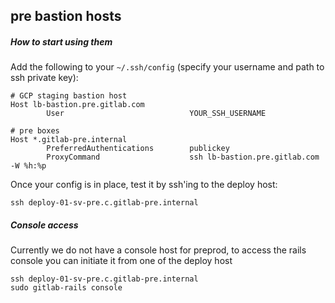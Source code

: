 ## pre bastion hosts

##### How to start using them
Add the following to your `~/.ssh/config` (specify your username and path to ssh private key):
```
# GCP staging bastion host
Host lb-bastion.pre.gitlab.com
        User                            YOUR_SSH_USERNAME

# pre boxes
Host *.gitlab-pre.internal
        PreferredAuthentications        publickey
        ProxyCommand                    ssh lb-bastion.pre.gitlab.com -W %h:%p
```

Once your config is in place, test it by ssh'ing to the deploy host:

```
ssh deploy-01-sv-pre.c.gitlab-pre.internal
```

##### Console access

Currently we do not have a console host for preprod, to access the rails
console you can initiate it from one of the deploy host

```
ssh deploy-01-sv-pre.c.gitlab-pre.internal
sudo gitlab-rails console
```
